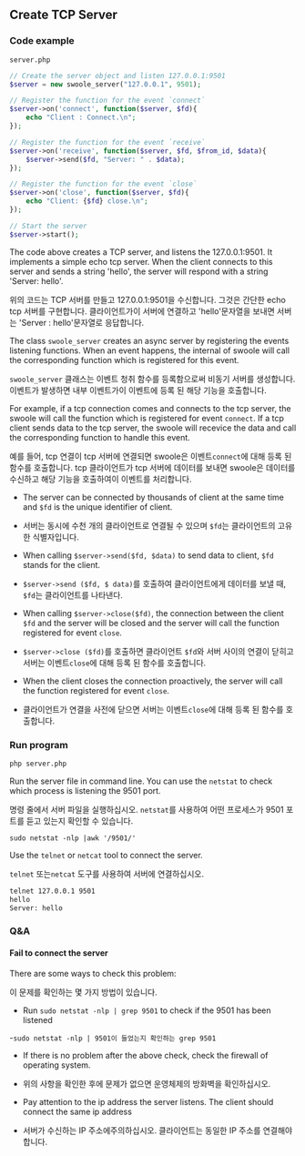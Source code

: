 ## Create TCP Server

### Code example

`server.php`

```php
// Create the server object and listen 127.0.0.1:9501
$server = new swoole_server("127.0.0.1", 9501);

// Register the function for the event `connect`
$server->on('connect', function($server, $fd){
    echo "Client : Connect.\n";
});

// Register the function for the event `receive`
$server->on('receive', function($server, $fd, $from_id, $data){
    $server->send($fd, "Server: " . $data);
});

// Register the function for the event `close`
$server->on('close', function($server, $fd){
    echo "Client: {$fd} close.\n";
});

// Start the server
$server->start();
```
The code above creates a TCP server, and listens the 127.0.0.1:9501. It implements a simple echo tcp server. When the client connects to this server and sends a string 'hello', the server will respond with a string 'Server: hello'.

위의 코드는 TCP 서버를 만들고 127.0.0.1:9501을 수신합니다. 그것은 간단한 echo tcp 서버를 구현합니다. 클라이언트가이 서버에 연결하고 'hello'문자열을 보내면 서버는 'Server : hello'문자열로 응답합니다.

The class `swoole_server` creates an async server by registering the events listening functions. When an event happens, the internal of swoole will call the corresponding function which is registered for this event. 

`swoole_server` 클래스는 이벤트 청취 함수를 등록함으로써 비동기 서버를 생성합니다. 이벤트가 발생하면 내부 이벤트가이 이벤트에 등록 된 해당 기능을 호출합니다.

For example, if a tcp connection comes and connects to the tcp server, the swoole will call the function which is registered for event `connect`. If a tcp client sends data to the tcp server, the swoole will recevice the data and call the corresponding function to handle this event. 

예를 들어, tcp 연결이 tcp 서버에 연결되면 swoole은 이벤트`connect`에 대해 등록 된 함수를 호출합니다. tcp 클라이언트가 tcp 서버에 데이터를 보내면 swoole은 데이터를 수신하고 해당 기능을 호출하여이 이벤트를 처리합니다.

- The server can be connected by thousands of client at the same time and `$fd` is the unique identifier of client.

- 서버는 동시에 수천 개의 클라이언트로 연결될 수 있으며 `$fd`는 클라이언트의 고유 한 식별자입니다.

- When calling `$server->send($fd, $data)` to send data to client, `$fd` stands for the client.

- `$server->send ($fd, $ data)`를 호출하여 클라이언트에게 데이터를 보낼 때, `$fd`는 클라이언트를 나타낸다.

- When calling `$server->close($fd)`, the connection between the client `$fd` and the server will be closed and the server will call the function registered for event `close`.

- `$server->close ($fd)`를 호출하면 클라이언트 `$fd`와 서버 사이의 연결이 닫히고 서버는 이벤트`close`에 대해 등록 된 함수를 호출합니다.

- When the client closes the connection proactively, the server will call the function registered for event `close`.

- 클라이언트가 연결을 사전에 닫으면 서버는 이벤트`close`에 대해 등록 된 함수를 호출합니다.

### Run program

```bash
php server.php
```

Run the server file in command line. You can use the `netstat` to check which process is listening the 9501 port. 

명령 줄에서 서버 파일을 실행하십시오. `netstat`를 사용하여 어떤 프로세스가 9501 포트를 듣고 있는지 확인할 수 있습니다.

`sudo netstat -nlp |awk '/9501/'`

Use the `telnet` or `netcat` tool to connect the server.

`telnet` 또는`netcat` 도구를 사용하여 서버에 연결하십시오.

```bash
telnet 127.0.0.1 9501
hello
Server: hello
```

### Q&A

#### Fail to connect the server

There are some ways to check this problem:

이 문제를 확인하는 몇 가지 방법이 있습니다.

- Run `sudo netstat -nlp | grep 9501` to check if the 9501 has been listened

-`sudo netstat -nlp | 9501이 들었는지 확인하는 grep 9501`

- If there is no problem after the above check, check the firewall of operating system.

- 위의 사항을 확인한 후에 문제가 없으면 운영체제의 방화벽을 확인하십시오.

- Pay attention to the ip address the server listens. The client should connect the same ip address

- 서버가 수신하는 IP 주소에주의하십시오. 클라이언트는 동일한 IP 주소를 연결해야합니다.
